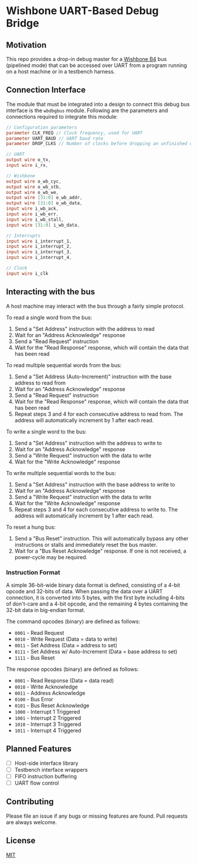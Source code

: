 # Wishbone UART-Based Debug Bridge

## Motivation

This repo provides a drop-in debug master for a [Wishbone B4](https://cdn.opencores.org/downloads/wbspec_b4.pdf) bus (pipelined mode) that can be accessed over UART from a program running on a host machine or in a testbench harness.

## Connection Interface

The module that must be integrated into a design to connect this debug bus interface is the `wbdbgbus` module. Following are the parameters and connections required to integrate this module:
```verilog
// Configuration parameters
parameter CLK_FREQ // Clock frequency, used for UART
parameter UART_BAUD // UART baud rate
parameter DROP_CLKS // Number of clocks before dropping an unfinished command

// UART
output wire o_tx,
input wire i_rx,

// Wishbone
output wire o_wb_cyc,
output wire o_wb_stb,
output wire o_wb_we,
output wire [31:0] o_wb_addr,
output wire [31:0] o_wb_data,
input wire i_wb_ack,
input wire i_wb_err,
input wire i_wb_stall,
input wire [31:0] i_wb_data,

// Interrupts
input wire i_interrupt_1,
input wire i_interrupt_2,
input wire i_interrupt_3,
input wire i_interrupt_4,

// Clock
input wire i_clk
```

## Interacting with the bus

A host machine may interact with the bus through a fairly simple protocol. 

To read a single word from the bus:
1. Send a "Set Address" instruction with the address to read
2. Wait for an "Address Acknowledge" response
3. Send a "Read Request" instruction
4. Wait for the "Read Response" response, which will contain the data that has been read

To read multiple sequential words from the bus:
1. Send a "Set Address (Auto-Increment)" instruction with the base address to read from
2. Wait for an "Address Acknowledge" response
3. Send a "Read Request" instruction
4. Wait for the "Read Response" response, which will contain the data that has been read
5. Repeat steps 3 and 4 for each consecutive address to read from. The address will automatically increment by 1 after each read.

To write a single word to the bus:
1. Send a "Set Address" instruction with the address to write to
2. Wait for an "Address Acknowledge" response
3. Send a "Write Request" instruction with the data to write
4. Wait for the "Write Acknowledge" response

To write multiple sequential words to the bus:
1. Send a "Set Address" instruction with the base address to write to
2. Wait for an "Address Acknowledge" response
3. Send a "Write Request" instruction with the data to write
4. Wait for the "Write Acknowledge" response
5. Repeat steps 3 and 4 for each consecutive address to write to. The address will automatically increment by 1 after each read.

To reset a hung bus:
1. Send a "Bus Reset" instruction. This will automatically bypass any other instructions or stalls and immediately reset the bus master.
2. Wait for a "Bus Reset Acknowledge" response. If one is not received, a power-cycle may be required.

### Instruction Format

A simple 36-bit-wide binary data format is defined, consisting of a 4-bit opcode and 32-bits of data. When passing the data over a UART connection, it is converted into 5 bytes, with the first byte including 4-bits of don't-care and a 4-bit opcode, and the remaining 4 bytes containing the 32-bit data in big-endian format.

The command opcodes (binary) are defined as follows:
* `0001` - Read Request
* `0010` - Write Request (Data = data to write)
* `0011` - Set Address (Data = address to set)
* `0111` - Set Address w/ Auto-Increment (Data = base address to set)
* `1111` - Bus Reset

The response opcodes (binary) are defined as follows:
* `0001` - Read Response (Data = data read)
* `0010` - Write Acknowledge
* `0011` - Address Acknowledge
* `0100` - Bus Error
* `0101` - Bus Reset Acknowledge
* `1000` - Interrupt 1 Triggered
* `1001` - Interrupt 2 Triggered
* `1010` - Interrupt 3 Triggered
* `1011` - Interrupt 4 Triggered

## Planned Features

* [ ] Host-side interface library
* [ ] Testbench interface wrappers
* [ ] FIFO instruction buffering
* [ ] UART flow control

## Contributing

Please file an issue if any bugs or missing features are found. Pull requests are always welcome.

## License

[MIT](https://choosealicense.com/licenses/mit/)
